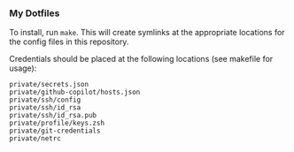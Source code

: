 ### My Dotfiles

To install, run `make`. This will create symlinks at the appropriate locations for the config files in this repository.

Credentials should be placed at the following locations (see makefile for usage):
```
private/secrets.json
private/github-copilot/hosts.json
private/ssh/config
private/ssh/id_rsa
private/ssh/id_rsa.pub
private/profile/keys.zsh
private/git-credentials
private/netrc
```
